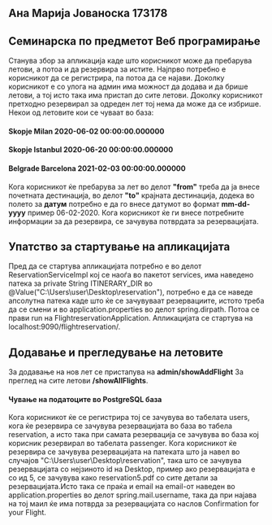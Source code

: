 ## **Ана Марија Јованоска 173178**

## **Семинарска по предметот Веб програмирање**

Станува збор за апликација каде што корисникот може да пребарува летови, а потоа и да резервира за истите.
Најпрво потребно е корисникот да се регистрира, па потоа да се најави.
Доколку корисникот е со улога на админ има можност да додава и да брише летови, а тој исто така има пристап до сите летови.
Доколку корисникот претходно резервирал за одреден лет тој нема да може да се избрише.
Некои од летовите кои се чуваат во база:
#### Skopje Milan 2020-06-02 00:00:00.000000
#### Skopje Istanbul 2020-06-20 00:00:00.000000
#### Belgrade Barcelona 2021-02-03 00:00:00.000000
Кога корисникот ќе пребарува за лет во делот **"from"** треба да ја внесе почетната дестинација, во делoт **"to"** крајната дестинација, додека во полето за **датум** потребно е да го внесе датумот во формат **mm-dd-yyyy** пример 06-02-2020.
Кога корисникот ќе ги внесе потребните информации за да резервира, се зачувува потврдата за резервацијата.

## Упатство за стартување на апликацијата

Пред да се стартува апликацијата потребно е во делот ReservationServiceImpl кој се наоѓа во пакетот services, има наведено патека 
за private String ITINERARY_DIR во @Value("C:\Users\user\Desktop\reservation"), потребно е да се наведе апсолутна патека каде што ќе се зачувуваат резервациите, истото треба да се смени и во application.properties во делот spring.dirpath.
Потоа се прави run на FlightreservationApplication.
Апликацијата се стартува на localhost:9090/flightreservation/.


## Додавање и прегледување на летовите
За додавање на нов лет се пристапува на **admin/showAddFlight**
За преглед на сите летови **/showAllFlights**.

#### Чување на податоците во PostgreSQL база
Кога корисникот ќе се регистрира тој се зачувува во табелата users, кога ќе резервира се зачувува резервацијата во база во табела reservation, а исто така при самата резервација се зачувува во база кој корисник резервирал во табелата passenger.
Кога корисникот ќе резервира се зачувува резервацијата на патеката што ја навел во случајов "C:\Users\user\Desktop\reservation",
така што се зачувува резервацијата со нејзиното id на Desktop, пример ако резервацијата е со ид 5, се зачувува како reservation5.pdf со сите детали за резервацијата.Исто така се праќа и email на email-от наведен во application.properties во делот spring.mail.username, така да при најава на тој маил ќе има потврда за резервацијата со наслов Confirmation for your Flight.


